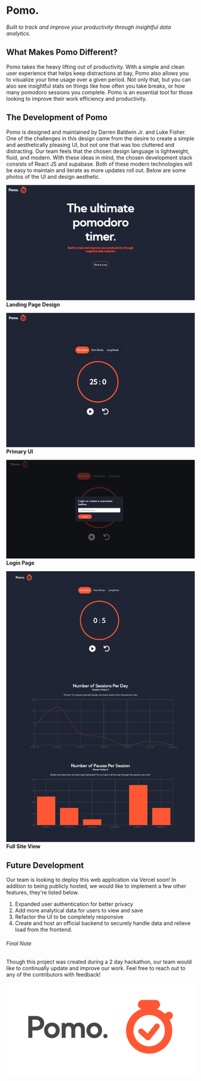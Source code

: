 # Pomo.
*Built to track and improve your productivity through insightful data analytics.*

## What Makes Pomo Different?
Pomo takes the heavy lifting out of productivity. With a simple and clean user experience that helps keep distractions at bay, Pomo also allows you to visualize your time usage over a given period. Not only that, but you can also see insightful stats on things like how often you take breaks, or how many pomodoro sessions you complete. Pomo is an essential tool for those looking to improve their work efficiency and productivity.

## The Development of Pomo
Pomo is designed and maintained by Darren Baldwin Jr. and Luke Fisher. One of the challenges in this design came from the desire to create a simple and aesthetically pleasing UI, but not one that was too cluttered and distracting. Our team feels that the chosen design language is lightweight, fluid, and modern. With these ideas in mind, the chosen development stack consists of React JS and supabase. Both of these modern technologies will be easy to maintain and iterate as more updates roll out. Below are some photos of the UI and design aesthetic.

![UI Photo](/src/assets/landing-page.png)
**Landing Page Design**

![UI Photo](/src/assets/main-ui.png)
**Primary UI**

![Login Page](/src/assets/login.png)
**Login Page**

![Full Site Page](/src/assets/full-site.png)
**Full Site View**

## Future Development
Our team is looking to deploy this web application via Vercel soon! In addition to being publicly hosted, we would like to implement a few other features, they're listed below.

1. Expanded user authentication for better privacy
2. Add more analytical data for users to view and save
3. Refactor the UI to be completely responsive
4. Create and host an official backend to securely handle data and relieve load from the frontend.

###### Final Note
Though this project was created during a 2 day hackathon, our team would like to continually update and improve our work. Feel free to reach out to any of the contributors with feedback! 

![logo](/src/assets/pomo-dark.png)
